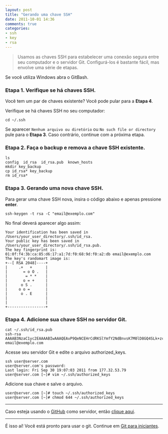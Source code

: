 ```yaml
---
layout: post
title: "Gerando uma chave SSH"
date: 2011-10-01 14:36
comments: true
categories:
- ssh
- key
- rsa
---
```


> Usamos as chaves SSH para estabelecer uma conexão segura entre seu computador e o servidor Git. Configurá-los é bastante fácil, mas envolve uma série de etapas.

Se você utiliza Windows abra o GitBash.

### Etapa 1. Verifique se há chaves SSH.

Você tem um par de chaves existente? Você pode pular para a **Etapa 4**.

Verifique se há chaves SSH no seu computador:

    cd ~/.ssh

Se aparecer `Nenhum arquivo ou diretório` ou `No such file or directory` pule para o **Etapa 3**. Caso contrário, continue com a próxima etapa.

### Etapa 2. Faça o backup e remova a chave SSH existente.

    ls
    config  id_rsa  id_rsa.pub  known_hosts
    mkdir key_backup
    cp id_rsa* key_backup
    rm id_rsa*

### Etapa 3. Gerando uma nova chave SSH.

Para gerar uma chave SSH nova, insira o código abaixo e apenas pressione **enter**.

    ssh-keygen -t rsa -C "email@exemplo.com"

No final deverá aparecer algo assim:

    Your identification has been saved in /Users/your_user_directory/.ssh/id_rsa.
    Your public key has been saved in /Users/your_user_directory/.ssh/id_rsa.pub.
    The key fingerprint is:
    01:0f:f4:3b:ca:85:d6:17:a1:7d:f0:68:9d:f0:a2:db email@exemplo.com
    The key's randomart image is:
    +--[ RSA 2048]----+
    |     .+   +      |
    |       = o O .   |
    |        = * *    |
    |       o = +     |
    |      o S .      |
    |     o o =       |
    |      o . E      |
    |                 |
    |                 |
    +-----------------+

### Etapa 4. Adicione sua chave SSH no servidor Git.

    cat ~/.ssh/id_rsa.pub
    ssh-rsa AAAAB3NzaC1yc2EAAAABIwAAAQEAvP9QeNCEHrCdRKSlYmfY2NdBnvsK7M0lD8GQ4SLk+zc3hMAOayNw9aBsqdkEkIqjJRGKDm3NSxSlT1Q9mMCd21+b76OGswcaHBxrzxWDuyJSsKFVPKrDVUpIfYDJWqB6pdqg15HVH4LWGWvVmRRZSLVTYI6QBT8yGd4U2YxY+aF8azi8zIR0+hWQKNjDO3xyXRlLuc3Z6HBu4KOX6d8wqpO6DWuunpONj8/2ayJRbMBt2p72oBmDG3WsKQK6Nox0OSxoPK1ndXjWObFcMWx84q7w3CHTD8OrkYvdSqTo5V+DJwEAheCJqYWPXZV/MXnhYb1gKy0qPVj5uCyfqHXRHQ== email@exemplo.com

Acesse seu servidor Git e edite o arquivo authorized_keys.

    ssh user@server.com
    user@server.com's password: 
    Last login: Fri Sep 30 19:07:03 2011 from 177.32.53.79
    user@server.com [~]# vim ~/.ssh/authorized_keys

Adicione sua chave e salve o arquivo.

    user@server.com [~]# touch ~/.ssh/authorized_keys
    user@server.com [~]# chmod 644 ~/.ssh/authorized_keys

---

Caso esteja usando o [GitHub](http://github.com) como servidor, então [clique aqui](http://help.github.com/mac-set-up-git/).

---

É isso aí! Você está pronto para usar o git. Continue em [Git para iniciantes](/blog/2011/10/01/git-para-iniciantes/).